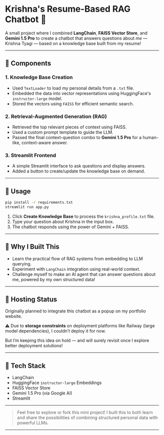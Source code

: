 # Krishna's Resume-Based RAG Chatbot 🤖

A small project where I combined **LangChain**, **FAISS Vector Store**, and **Gemini 1.5 Pro** to create a chatbot that answers questions about *me* — Krishna Tyagi — based on a knowledge base built from my resume!

---

## 🔧 Components

### 1. **Knowledge Base Creation**
- Used `TextLoader` to load my personal details from a `.txt` file.
- Embedded the data into vector representations using HuggingFace's `instructor-large` model.
- Stored the vectors using `FAISS` for efficient semantic search.

### 2. **Retrieval-Augmented Generation (RAG)**
- Retrieved the top relevant pieces of context using FAISS.
- Used a custom prompt template to guide the LLM.
- Passed the final context-question combo to **Gemini 1.5 Pro** for a human-like, context-aware answer.

### 3. **Streamlit Frontend**
- A simple Streamlit interface to ask questions and display answers.
- Added a button to create/update the knowledge base on demand.

---

## 🤖 Usage
```bash
pip install -r requirements.txt
streamlit run app.py
```
1. Click **Create Knowledge Base** to process the `krishna_profile.txt` file.
2. Type your question about Krishna in the input box.
3. The chatbot responds using the power of Gemini + FAISS.

---

## 🚀 Why I Built This
- Learn the practical flow of RAG systems from embedding to LLM querying.
- Experiment with `LangChain` integration using real-world context.
- Challenge myself to make an AI agent that can answer questions about me, powered by my own structured data!

---

## 🚫 Hosting Status
Originally planned to integrate this chatbot as a popup on my portfolio website.

⚠ Due to **storage constraints** on deployment platforms like Railway (large model dependencies), I couldn’t deploy it for now.

But I’m keeping this idea on hold — and will surely revisit once I explore better deployment solutions!

---

## 🌟 Tech Stack
- LangChain
- HuggingFace `instructor-large` Embeddings
- FAISS Vector Store
- Gemini 1.5 Pro (via Google AI)
- Streamlit

---

> Feel free to explore or fork this mini project! I built this to both learn and share the possibilities of combining structured personal data with powerful LLMs.

---
